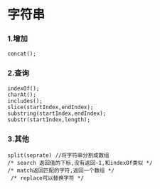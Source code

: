# 字符串

### 1.增加

```
concat();
```

### 2.查询

```
indexOf();
charAt();  
includes();
slice(startIndex,endIndex);
substring(startIndex,endIndex);
substr(startIndex,length);
```

### 3.其他

```
split(seprate) //将字符串分割成数组
/* search 返回值的下标,没有返回-1,和indexOf类似 */
/* match返回匹配的字符,返回一个数组 */
 /* replace可以替换字符 */
```




